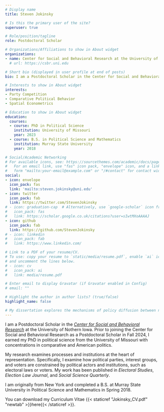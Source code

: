 ```yaml
---
# Display name
title: Steven Jokinsky

# Is this the primary user of the site?
superuser: true

# Role/position/tagline
role: Postdoctoral Scholar

# Organizations/Affiliations to show in About widget
organizations:
- name: Center for Social and Behavioral Research at the University of Northern Iowa
  # url: https://csbr.uni.edu

# Short bio (displayed in user profile at end of posts)
bio: I am a Postdoctoral Scholar in the Center for Social and Behavioral Research at the University of Northern Iowa. 

# Interests to show in About widget
interests:
- Party Competition
- Comparative Political Behavior
- Spatial Econometrics

# Education to show in About widget
education:
  courses:
  - course: PhD in Political Science
    institution: University of Missouri
    year: 2023
  - course: B.S. in Political Science and Mathematics
    institution: Murray State University
    year: 2018

# Social/Academic Networking
# For available icons, see: https://sourcethemes.com/academic/docs/page-builder/#icons
#   For an email link, use "fas" icon pack, "envelope" icon, and a link in the
#   form "mailto:your-email@example.com" or "/#contact" for contact widget.
social:
- icon: envelope
  icon_pack: fas
  link: 'mailto:steven.jokinsky@uni.edu'
- icon: twitter
  icon_pack: fab
  link: https://twitter.com/StevenJokinsky
# - icon: graduation-cap  # Alternatively, use `google-scholar` icon from `ai` icon pack
#   icon_pack: fas
#   link: https://scholar.google.co.uk/citations?user=sIwtMXoAAAAJ
- icon: github
  icon_pack: fab
  link: https://github.com/StevenJokinsky
# - icon: linkedin
#   icon_pack: fab
#   link: https://www.linkedin.com/

# Link to a PDF of your resume/CV.
# To use: copy your resume to `static/media/resume.pdf`, enable `ai` icons in `params.toml`, 
# and uncomment the lines below.
# - icon: cv
#   icon_pack: ai
#   link: media/resume.pdf

# Enter email to display Gravatar (if Gravatar enabled in Config)
# email: ""

# Highlight the author in author lists? (true/false)
highlight_name: false

# My dissertation explores the mechanisms of policy diffusion between niche parties in Europe. Evidence suggests policymakers learn from contemporaries in other localities and adopt policies shown to be successful. In this regard, politicians and, broadly speaking, parties are no different. However, the mechanisms through which policy diffusion takes place between parties are still muddled. I examine transnational party organizations (henceforth, Europarties) as institutionalized pathways for policy diffusion between political elites to occur. I argue that Europarties create opportunities for members to exchange information through Europarty sponsored events, where party elites learn from those with successful policy strategies. This research furthers our current understanding of (1) the causal process through which policy diffusion occurs between political parties; (2) how political parties from other political systems influence the policy strategies of niche parties; and (3) whether transnational heuristics help niche parties be more electorally successful. Beyond my dissertation, I am broadly interested in political behavior, with several research projects exploring voting behavior, non-conventional political participation, and public opinion trends. 
---
```


I am a Postdoctoral Scholar in the _[Center for Social and Behavioral Research](https://csbr.uni.edu)_ at the University of Nothern Iowa. Prior to joining the Center for Social and Behavioral Research as a Postdoctoral Scholar in Fall 2024, I earned my PhD in political science from the University of Missouri with concentrations in comparative and American politics.

My research examines processes and institutions at the heart of representation. Specifically, I examine how political parties, interest groups, and voters are constrained by political actors and institutions, such as electoral laws or voters. My work has been published in _Electoral Studies_, _Election Law Journal_, and _Social Science Quarterly_.

I am originally from New York and completed a B.S. at Murray State University in Political Science and Mathematics in Spring 2018. 

You can download my Curriculum Vitae {{< staticref "Jokinsky_CV.pdf" "newtab" >}}here{{< /staticref >}}.
